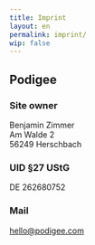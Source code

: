 ```yaml
---
title: Imprint
layout: en
permalink: imprint/
wip: false
---
```


## Podigee

### Site owner

Benjamin Zimmer<br>
Am Walde 2<br>
56249 Herschbach

### UID §27 UStG
DE 262680752

### Mail
[hello@podigee.com](mailto:hello@podigee.com "Mail to hello@podigee.com")
